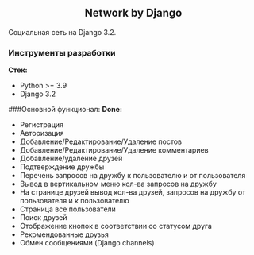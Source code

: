 <h2 align="center">Network by Django</h2>

Социальная сеть на Django 3.2.

### Инструменты разработки

**Стек:**
- Python >= 3.9
- Django 3.2

###Основной функционал:
**Done:**
- Регистрация
- Авторизация
- Добавление/Редактирование/Удаление постов
- Добавление/Редактирование/Удаление комментариев
- Добавление/удаление друзей
- Подтверждение дружбы
- Перечень запросов на дружбу к пользователю и от пользователя
- Вывод в вертикальном меню кол-ва запросов на дружбу
- На странице друзей вывод кол-ва друзей, запросов на дружбу от пользователя и к пользователю
- Страница все пользователи
- Поиск друзей
- Отображение кнопок в соответствии со статусом друга 
- Рекомендованные друзья
- Обмен сообщениями (Django channels)










